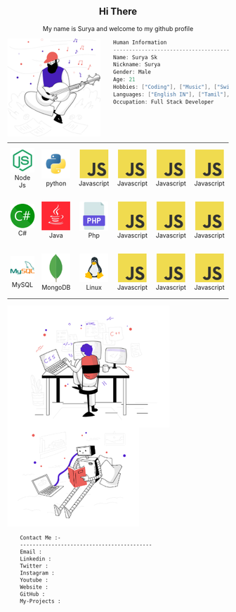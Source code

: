 <h2 align="center">Hi There</h2>
<p align="center">My name is Surya and welcome to my github profile</p>
<img align="left" src="svg/inspiration.svg" height="222px"/>


```csharp
    Human Information
    ------------------------------------------
    Name: Surya Sk
    Nickname: Surya
    Gender: Male
    Age: 21
    Hobbies: ["Coding"], ["Music"], ["Swimming"]
    Languages: ["English IN"], ["Tamil"],["Kannada"], ["Marathi"], ["Hindi"]
    Occupation: Full Stack Developer
```

<br>

<div align="center">
    <table align="left">
        <tr>
            <td align="center" width="140" height="112.43">
                <img src="icons/node.png" width="65px"/>
                <br /> Node Js
            </td>
            <td align="center" width="140" height="112.43">
                <img src="icons/python.png" width="65px"/>
                <br /> python
            </td>
            <td align="center" width="140" height="112.43">
                <img src="icons/javascript.png" width="65px"/>
                <br /> Javascript
            </td>
             <td align="center" width="140" height="112.43">
                <img src="icons/javascript.png" width="65px"/>
                <br /> Javascript
            </td>
             <td align="center" width="140" height="112.43">
                <img src="icons/javascript.png" width="65px"/>
                <br /> Javascript
            </td>
             <td align="center" width="140" height="112.43">
                <img src="icons/javascript.png" width="65px"/>
                <br /> Javascript
            </td>
                    </tr>

<tr>
            <td align="center" width="140" height="112.43">
                <img src="icons/csharp.png" width="65px"/>
                <br /> C#
            </td>
            <td align="center" width="140" height="112.43">
                <img src="icons/java.png" width="65px"/>
                <br /> Java
            </td>
            <td align="center" width="140" height="112.43">
                <img src="icons/php.png" width="65px"/>
                <br /> Php
            </td>
     <td align="center" width="140" height="112.43">
                <img src="icons/javascript.png" width="65px"/>
                <br /> Javascript
            </td>
     <td align="center" width="140" height="112.43">
                <img src="icons/javascript.png" width="65px"/>
                <br /> Javascript
            </td>
     <td align="center" width="140" height="112.43">
                <img src="icons/javascript.png" width="65px"/>
                <br /> Javascript
            </td>
        </tr>
        <tr>
            <td align="center" width="140" height="112.43">
                <img src="icons/mysql.png" width="65px"/>
                <br /> MySQL
            </td>
            <td align="center" width="140" height="112.43">
                <img src="icons/mongodb.png" width="65px"/>
                <br /> MongoDB
            </td>
            <td align="center" width="140" height="112.43">
                <img src="icons/linux.png" width="65px"/>
                <br /> Linux
            </td>
             <td align="center" width="140" height="112.43">
                <img src="icons/javascript.png" width="65px"/>
                <br /> Javascript
            </td>
             <td align="center" width="140" height="112.43">
                <img src="icons/javascript.png" width="65px"/>
                <br /> Javascript
            </td>
             <td align="center" width="140" height="112.43">
                <img src="icons/javascript.png" width="65px"/>
                <br /> Javascript
            </td>
        </tr>
    </table>

<img align="left" src="svg/webdevelopment.svg" height="277px"/>
    

</div>

<br>
<br>
<br>
<br>
<br>

<img src="svg/artificialintelligence.svg" height="225px"/>

```
    Contact Me :-
    ------------------------------------------
    Email :
    Linkedin :
    Twitter :
    Instagram :
    Youtube :
    Website :
    GitHub :
    My-Projects :

```
